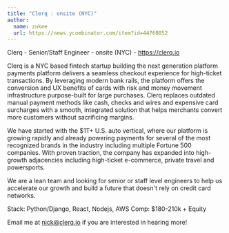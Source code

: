 ```yaml
---
title: "Clerq : onsite (NYC)"
author:
  name: zukee
  url: https://news.ycombinator.com/item?id=44760852
---
```


<JobNavigation />

Clerq - Senior&#x2F;Staff Engineer - onsite (NYC) - <a href="https:&#x2F;&#x2F;clerq.io" rel="nofollow">https:&#x2F;&#x2F;clerq.io</a>

Clerq is a NYC based fintech startup building the next generation platform payments platform delivers a seamless checkout experience for high-ticket transactions. By leveraging modern bank rails, the platform offers the conversion and UX benefits of cards with risk and money movement infrastructure purpose-built for large purchases. Clerq replaces outdated manual payment methods like cash, checks and wires and expensive card surcharges with a smooth, integrated solution that helps merchants convert more customers without sacrificing margins.

We have started with the $1T+ U.S. auto vertical, where our platform is growing rapidly and already powering payments for several of the most recognized brands in the industry including multiple Fortune 500 companies. With proven traction, the company has expanded into high-growth adjacencies including high-ticket e-commerce, private travel and powersports.

We are a lean team and looking for senior or staff level engineers to help us accelerate our growth and build a future that doesn&#x27;t rely on credit card networks.

Stack: Python&#x2F;Django, React, Nodejs, AWS Comp: $180-210k + Equity

Email me at nick@clerq.io if you are interested in hearing more!
<JobApplication />

